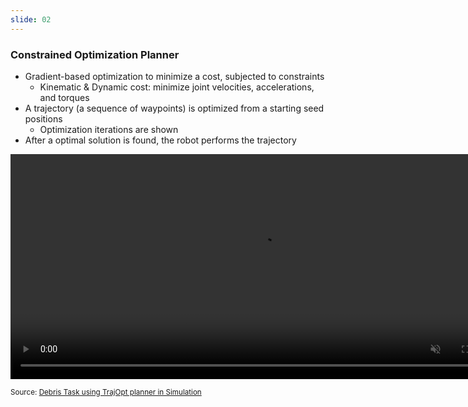 ```yaml
---
slide: 02
---
```


### Constrained Optimization Planner

- Gradient-based optimization to minimize a cost, subjected to constraints
  - Kinematic & Dynamic cost: minimize joint velocities, accelerations, and torques
- A trajectory (a sequence of waypoints) is optimized from a starting seed positions
  - Optimization iterations are shown
- After a optimal solution is found, the robot performs the trajectory
<video width="800" height="360" autoplay loop muted playsinline>
  <source src="assets/videos/trajopt.mp4" type="video/mp4">
</video>

<small>Source: [Debris Task using TrajOpt planner in Simulation](https://www.youtube.com/watch?v=KhSKBl1RVdY)</small>
